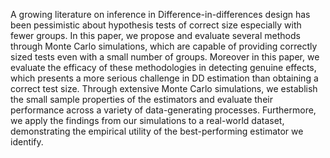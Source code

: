 A growing literature on inference in Difference-in-differences design has been pessimistic about hypothesis tests of correct size especially with fewer groups. In this paper, we propose and evaluate several methods through Monte Carlo simulations, which are capable of providing correctly sized tests even with a small number of groups. Moreover in this paper, we evaluate the efficacy of these methodologies in detecting genuine effects, which presents a more serious challenge in DD estimation than obtaining a correct test size. Through extensive Monte Carlo simulations, we establish the small sample properties of the estimators and evaluate their performance across a variety of data-generating processes. Furthermore, we apply the findings from our simulations to a real-world dataset, demonstrating the empirical utility of the best-performing estimator we identify.
